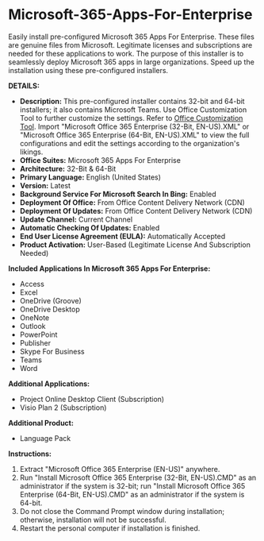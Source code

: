 # Microsoft-365-Apps-For-Enterprise
Easily install pre-configured Microsoft 365 Apps For Enterprise. These files are genuine files from Microsoft. Legitimate licenses and subscriptions are needed for these applications to work. The purpose of this installer is to seamlessly deploy Microsoft 365 apps in large organizations. Speed up the installation using these pre-configured installers.

**DETAILS:**
- **Description:** This pre-configured installer contains 32-bit and 64-bit installers; it also contains Microsoft Teams. Use Office Customization Tool to further customize the settings. Refer to [Office Customization Tool](https://config.office.com/deploymentsettings). Import "Microsoft Office 365 Enterprise (32-Bit, EN-US).XML" or "Microsoft Office 365 Enterprise (64-Bit, EN-US).XML" to view the full configurations and edit the settings according to the organization's likings.
- **Office Suites:** Microsoft 365 Apps For Enterprise
- **Architecture:** 32-Bit & 64-Bit
- **Primary Language:** English (United States)
- **Version:** Latest
- **Background Service For Microsoft Search In Bing:** Enabled
- **Deployment Of Office:** From Office Content Delivery Network (CDN)
- **Deployment Of Updates:** From Office Content Delivery Network (CDN)
- **Update Channel:** Current Channel
- **Automatic Checking Of Updates:** Enabled
- **End User License Agreement (EULA):** Automatically Accepted
- **Product Activation:** User-Based (Legitimate License And Subscription Needed)

**Included Applications In Microsoft 365 Apps For Enterprise:**
- Access
- Excel
- OneDrive (Groove)
- OneDrive Desktop
- OneNote
- Outlook
- PowerPoint
- Publisher
- Skype For Business
- Teams
- Word

**Additional Applications:**
- Project Online Desktop Client (Subscription)
- Visio Plan 2 (Subscription)

**Additional Product:**
- Language Pack

**Instructions:**
1. Extract "Microsoft Office 365 Enterprise (EN-US)" anywhere.
2. Run "Install Microsoft Office 365 Enterprise (32-Bit, EN-US).CMD" as an administrator if the system is 32-bit; run "Install Microsoft Office 365 Enterprise (64-Bit, EN-US).CMD" as an administrator if the system is 64-bit.
3. Do not close the Command Prompt window during installation; otherwise, installation will not be successful.
4. Restart the personal computer if installation is finished.
